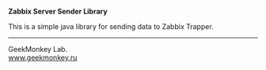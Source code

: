 **Zabbix Server Sender Library**

This is a simple java library for sending data to Zabbix Trapper.

---
GeekMonkey Lab.</br>
www.geekmonkey.ru
